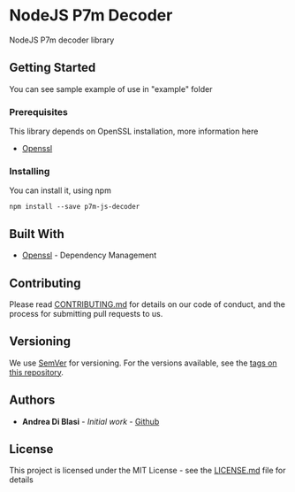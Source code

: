 # NodeJS P7m Decoder

NodeJS P7m decoder library

## Getting Started

You can see sample example of use in "example" folder

### Prerequisites

This library depends on OpenSSL installation, more information here 

* [Openssl](https://www.openssl.org/) 

### Installing

You can install it, using npm

```
npm install --save p7m-js-decoder
```

## Built With

* [Openssl](https://www.openssl.org/) - Dependency Management

## Contributing

Please read [CONTRIBUTING.md]() for details on our code of conduct, and the process for submitting pull requests to us.

## Versioning

We use [SemVer](http://semver.org/) for versioning. For the versions available, see the [tags on this repository](https://github.com/p7m-decoder/tags). 

## Authors

* **Andrea Di Blasi** - *Initial work* - [Github](https://github.com/https://github.com/Adibla)

## License

This project is licensed under the MIT License - see the [LICENSE.md](LICENSE.md) file for details


